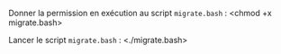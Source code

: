 Donner la permission en exécution au script `migrate.bash` :
<chmod +x migrate.bash>

Lancer le script `migrate.bash` :
<./migrate.bash>